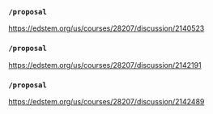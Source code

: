 ### `/proposal`
https://edstem.org/us/courses/28207/discussion/2140523
### `/proposal`
https://edstem.org/us/courses/28207/discussion/2142191
### `/proposal`
https://edstem.org/us/courses/28207/discussion/2142489
